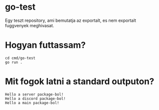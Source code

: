 # go-test
Egy teszt repository, ami bemutatja az exportalt, es nem exportalt fuggvenyek meghivasat.

# Hogyan futtassam?
```
cd cmd/go-test
go run .
```

# Mit fogok latni a standard outputon?
```
Hello a server package-bol!
Hello a discord package-bol!
Hello a main package-bol!
```